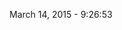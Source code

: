 <!-- 
.. title: 𝜋 day
.. slug: day
.. date: 2015-03-14 09:26:53 UTC+02:00
.. tags: pi
.. link: 
.. description: 
.. type: text
-->

March 14, 2015 - 9:26:53
